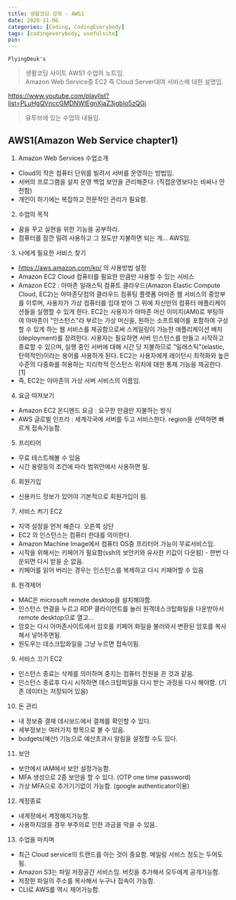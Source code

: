 ```yaml
---
title: 생활코딩 강좌 - AWS1
date: 2020-11-06
categories: [Coding, CodingEverybody]
tags: [codingeverybody, usefulsite]
pin:
---
```


`FlyingDeuk's`
> 생활코딩 사이트 AWS1 수업의 노트임. <br>
Amazon Web Service중 EC2 즉 Cloud Server대여 서비스에 대한 설명임.

https://www.youtube.com/playlist?list=PLuHgQVnccGMDNWIEgnXjaZ3jgbIo5zQGi
>유투브에 있는 수업의 내용임.

## AWS1(Amazon Web Service chapter1)

1. Amazon Web Services 수업소개
- Cloud의 작은 컴퓨터 단위를 빌려서 서버를 운영하는 방법임.
- 서버의 프로그램을 설치 운영 백업 보안을 관리해준다. (직접운영보다는 비싸나 안전함)
- 개인이 하기에는 복잡하고 전문적인 관리가 필요함.

2. 수업의 목적
- 꿈을 꾸고 실현을 위한 기능을 공부하라.
- 컴퓨터를 잠깐 밀려 사용하고 그 정도만 지불하면 되는 게... AWS임.

3. 나에게 필요한 서비스 찾기
- https://aws.amazon.com/ko/ 의 사용방법 설정
- Amazon EC2 Cloud 컴퓨터를 필요한 만큼만 사용할 수 있는 서비스
- Amazon EC2 : 아마존 일래스틱 컴퓨트 클라우드(Amazon Elastic Compute Cloud, EC2)는 아마존닷컴의 클라우드 컴퓨팅 플랫폼 아마존 웹 서비스의 중앙부를 이루며, 사용자가 가상 컴퓨터를 임대 받아 그 위에 자신만의 컴퓨터 애플리케이션들을 실행할 수 있게 한다. EC2는 사용자가 아마존 머신 이미지(AMI)로 부팅하여 아마존이 "인스턴스"라 부르는 가상 머신을, 원하는 소프트웨어를 포함하여 구성할 수 있게 하는 웹 서비스를 제공함으로써 스케일링이 가능한 애플리케이션 배치(deployment)를 장려한다. 사용자는 필요하면 서버 인스턴스를 만들고 시작하고 종료할 수 있으며, 실행 중인 서버에 대해 시간 당 지불하므로 "일래스틱"(elastic, 탄력적인)이라는 용어를 사용하게 된다. EC2는 사용자에게 레이턴시 최적화와 높은 수준의 다중화를 허용하는 지리학적 인스턴스 위치에 대한 통제 기능을 제공한다.[1]
- 즉, EC2는 아마존의 가상 서버 서비스의 이름임.

4. 요금 따져보기
- Amazon EC2 온디멘드 요금 : 요구한 만큼만 지불하는 방식
- AWS 글로벌 인프라 : 세계각국에 서버를 두고 서비스한다. region을 선택하면 빠르게 접속가능함.

5. 프리티어
- 무료 테스트해볼 수 있음
- 시간 용량등의 조건에 따라 범위안에서 사용하면 됨.

6. 회원가입
- 신용카드 정보가 있어야 기본적으로 회원가입이 됨.

7. 서비스 켜기 EC2
- 지역 설정을 먼저 해준다. 오른쪽 상단
- EC2 의 인스턴스는 컴퓨터 한대를 의미한다.
- Amazon Machine Image에서 컴퓨터 OS중 프리터어 가능이 무료서비스임.
- 시작을 위해서는 키페어가 필요함(ssh의 보안키와 유사한 키값이 다운됨) - 한번 다운되면 다시 받을 순 없음.
- 키페어를 읽어 버리는 경우는 인스턴스를 복제하고 다시 키페어할 수 있음

8. 원격제어
- MAC은 microsoft remote desktop을 설치해야함.
- 인스턴스 연결을 누르고 RDP 클라이언트를 눌러 원격데스크탑화일을 다운받아서 remote desktop으로 열고...
- 암호는 다시 아마존사이트에서 암호를 키페어 화일을 불러와서 변환된 암호를 복사해서 넣어주면됨.
- 원도우는 데스크탑화일을 그냥 누르면 접속이됨.

9. 서비스 끄기 EC2
- 인스턴스 종료는 삭제를 의미하며 중지는 컴퓨터 전원을 끈 것과 같음.
- 인스턴스 종료후 다시 시작하면 데스크탑파일을 다시 받는 과정을 다시 해야함. (기존 데이터는 저장되어 있음)

10. 돈 관리
- 내 정보중 결재 데시보드에서 결제를 확인할 수 있다.
- 세부정보는 여러가지 항목으로 볼 수 있음.
- budgets(예산) 기능으로 예산초과시 알림을 설정할 수도 있다.

11. 보안
- 보안에서 IAM에서 보안 설정가능함.
- MFA 생성으로 2중 보안을 할 수 있다. (OTP one time password)
- 가상 MFA으로 추가기기없이 가능함. (google authenticator이용)

12. 계정종료
- 내계정에서 계정해지가능함.
- 사용하지않을 경우 부주의로 인한 과금을 막을 수 있음.

13. 수업을 마치며
- 최근 Cloud service의 트랜드를 아는 것이 중요함. 메일링 서비스 정도는 두어도 됨.
- Amazon S3는 파일 저장공간 서비스임. 버킷을 추가해서 모두에게 공개가능함.
- 저장한 파일의 주소를 복사해서 누구나 접속이 가능함.
- CLI로 AWS를 역시 제어가능함.
